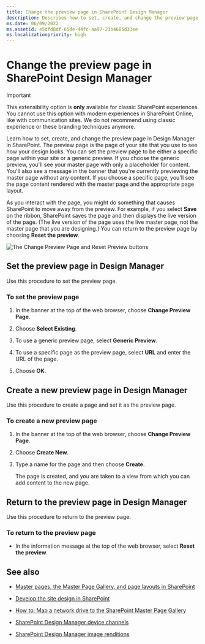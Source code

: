 ```yaml
---
title: Change the preview page in SharePoint Design Manager
description: Describes how to set, create, and change the preview page in Design Manager in SharePoint, and provides additional resources.
ms.date: 06/09/2022
ms.assetid: e5dfd8df-65de-44fc-aa97-23b4685d33ee
ms.localizationpriority: high
---
```



# Change the preview page in SharePoint Design Manager

> [!IMPORTANT] 
> This extensibility option is **only** available for classic SharePoint experiences. You cannot use this option with modern experiences in SharePoint Online, like with communication sites. We do not recommend using classic experience or these branding techniques anymore.

Learn how to set, create, and change the preview page in Design Manager in SharePoint.
The preview page is the page of your site that you use to see how your design looks. You can set the preview page to be either a specific page within your site or a generic preview. If you choose the generic preview, you'll see your master page with only a placeholder for content. You'll also see a message in the banner that you're currently previewing the master page without any content. If you choose a specific page, you'll see the page content rendered with the master page and the appropriate page layout.
  
    
    

As you interact with the page, you might do something that causes SharePoint to move away from the preview. For example, if you select **Save** on the ribbon, SharePoint saves the page and then displays the live version of the page. (The live version of the page uses the live master page, not the master page that you are designing.) You can return to the preview page by choosing **Reset the preview**.
  
    
    
![The Change Preview Page and Reset Preview buttons](../images/design-manager-preview-UI.jpg)
  
    
    

  
    
    

  
    
    

## Set the preview page in Design Manager
<a name="set"> </a>

Use this procedure to set the preview page.
  
    
    

### To set the preview page


1. In the banner at the top of the web browser, choose **Change Preview Page**.
    
  
2. Choose **Select Existing**.
    
  
3. To use a generic preview page, select **Generic Preview**.
    
  
4. To use a specific page as the preview page, select **URL** and enter the URL of the page.
    
  
5. Choose **OK**.
    
  

## Create a new preview page in Design Manager
<a name="new"> </a>

Use this procedure to create a page and set it as the preview page.
  
    
    

### To create a new preview page


1. In the banner at the top of the web browser, choose **Change Preview Page**.
    
  
2. Choose **Create New**.
    
  
3. Type a name for the page and then choose **Create**.
    
    The page is created, and you are taken to a view from which you can add content to the new page.
    
  

## Return to the preview page in Design Manager
<a name="return"> </a>

Use this procedure to return to the preview page.
  
    
    

### To return to the preview page


- In the information message at the top of the web browser, select **Reset the preview**.
    
  

## See also
<a name="addresources"> </a>


-  [Master pages, the Master Page Gallery, and page layouts in SharePoint](master-pages-the-master-page-gallery-and-page-layouts-in-sharepoint.md)
    
  
-  [Develop the site design in SharePoint](develop-the-site-design-in-sharepoint.md)
    
  
-  [How to: Map a network drive to the SharePoint Master Page Gallery](how-to-map-a-network-drive-to-the-sharepoint-master-page-gallery.md)
    
  
-  [SharePoint Design Manager device channels](sharepoint-design-manager-device-channels.md)
    
  
-  [SharePoint Design Manager image renditions](sharepoint-design-manager-image-renditions.md)
    
  

